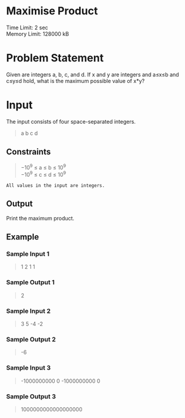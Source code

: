 # Maximise Product
Time Limit: 2 sec<br>
Memory Limit: 128000 kB
# Problem Statement
Given are integers a, b, c, and d. If x and y are integers and a≤x≤b and c≤y≤d hold, what is the maximum possible value of x*y?
# Input
The input consists of four space-separated integers.
> a b c d

## Constraints
> −10<sup>9</sup> ≤ a ≤ b ≤ 10<sup>9</sup><br>
> −10<sup>9</sup> ≤ c ≤ d ≤ 10<sup>9</sup><br>

`All values in the input are integers.`
## Output
Print the maximum product.
## Example
### Sample Input 1
> 1 2 1 1
### Sample Output 1
> 2

### Sample Input 2
> 3 5 -4 -2
### Sample Output 2
> -6

### Sample Input 3
> -1000000000 0 -1000000000 0
### Sample Output 3
> 1000000000000000000
